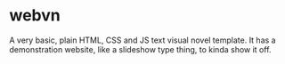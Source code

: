 # webvn
A very basic, plain HTML, CSS and JS text visual novel template.
It has a demonstration website, like a slideshow type thing, to kinda show it off.
